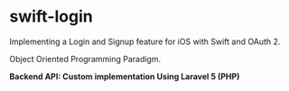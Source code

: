 # swift-login
Implementing a Login and Signup feature for iOS with Swift and OAuth 2. 

Object Oriented Programming Paradigm. 

**Backend API: Custom implementation Using Laravel 5 (PHP)**


